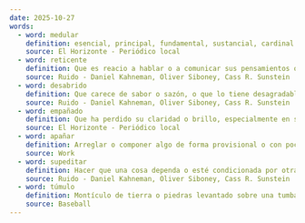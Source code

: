 ```yaml
---
date: 2025-10-27
words:
  - word: medular
    definition: esencial, principal, fundamental, sustancial, cardinal
    source: El Horizonte - Periódico local
  - word: reticente
    definition: Que es reacio a hablar o a comunicar sus pensamientos o sentimientos.
    source: Ruido - Daniel Kahneman, Oliver Siboney, Cass R. Sunstein
  - word: desabrido
    definition: Que carece de sabor o sazón, o que lo tiene desagradable. También, que es áspero o desagradable en el trato.
    source: Ruido - Daniel Kahneman, Oliver Siboney, Cass R. Sunstein
  - word: empañado
    definition: Que ha perdido su claridad o brillo, especialmente en sentido figurado, refiriéndose a la reputación, la imagen o el estado de ánimo.
    source: El Horizonte - Periódico local
  - word: apañar
    definition: Arreglar o componer algo de forma provisional o con pocos medios.
    source: Work
  - word: supeditar
    definition: Hacer que una cosa dependa o esté condicionada por otra.
    source: Ruido - Daniel Kahneman, Oliver Siboney, Cass R. Sunstein
  - word: túmulo
    definition: Montículo de tierra o piedras levantado sobre una tumba o varias tumbas.
    source: Baseball 
---
```

